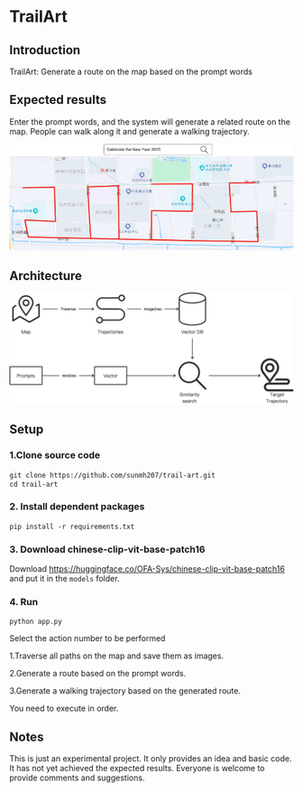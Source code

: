 # TrailArt

## Introduction
TrailArt: Generate a route on the map based on the prompt words

## Expected results
Enter the prompt words, and the system will generate a related route on the map. People can walk along it and generate a walking trajectory.

![Expected results](docs/images/expected_results.png)

## Architecture
![Architecture](docs/images/architecture.png)


## Setup

### 1.Clone source code
```
git clone https://github.com/sunmh207/trail-art.git
cd trail-art
```

### 2.  Install dependent packages
```
pip install -r requirements.txt
```

### 3.  Download chinese-clip-vit-base-patch16

Download https://huggingface.co/OFA-Sys/chinese-clip-vit-base-patch16 and put it in the `models` folder.

### 4.  Run
```
python app.py
```
Select the action number to be performed

1.Traverse all paths on the map and save them as images.

2.Generate a route based on the prompt words.

3.Generate a walking trajectory based on the generated route.

You need to execute in order.
## Notes
This is just an experimental project. It only provides an idea and basic code. It has not yet achieved the expected results. Everyone is welcome to provide comments and suggestions.